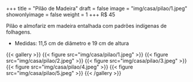 +++
title = "Pilão de Madeira"
draft = false
image = "img/casa/pilao/1.jpeg"
showonlyimage = false
weight = 1
+++
<span class="price">R$ 45</span>

<!--more-->

Pilão e almofariz em madeira entalhada com padrões indígenas de folhagens.  

- Medidas: 11,5 cm de diâmetro e 19 cm de altura  

{{< gallery >}}
{{< figure src="img/casa/pilao/1.jpeg" >}}
{{< figure src="img/casa/pilao/2.jpeg" >}}
{{< figure src="img/casa/pilao/3.jpeg" >}}
{{< figure src="img/casa/pilao/4.jpeg" >}}
{{< figure src="img/casa/pilao/5.jpeg" >}}
{{< /gallery >}}
